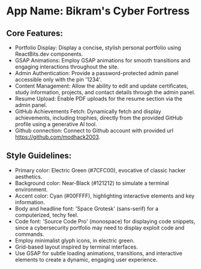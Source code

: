 # **App Name**: Bikram's Cyber Fortress

## Core Features:

- Portfolio Display: Display a concise, stylish personal portfolio using ReactBits.dev components.
- GSAP Animations: Employ GSAP animations for smooth transitions and engaging interactions throughout the site.
- Admin Authentication: Provide a password-protected admin panel accessible only with the pin '1234'.
- Content Management: Allow the ability to edit and update certificates, study information, projects, and contact details through the admin panel.
- Resume Upload: Enable PDF uploads for the resume section via the admin panel.
- GitHub Achievements Fetch: Dynamically fetch and display achievements, including trophies, directly from the provided GitHub profile using a generative AI tool.
- Github connection: Connect to Github account with provided url https://github.com/modhack2003.

## Style Guidelines:

- Primary color: Electric Green (#7CFC00), evocative of classic hacker aesthetics.
- Background color: Near-Black (#121212) to simulate a terminal environment.
- Accent color: Cyan (#00FFFF), highlighting interactive elements and key information.
- Body and headline font: 'Space Grotesk' (sans-serif) for a computerized, techy feel.
- Code font: 'Source Code Pro' (monospace) for displaying code snippets, since a cybersecurity portfolio may need to display exploit code and commands.
- Employ minimalist glyph icons, in electric green.
- Grid-based layout inspired by terminal interfaces.
- Use GSAP for subtle loading animations, transitions, and interactive elements to create a dynamic, engaging user experience.